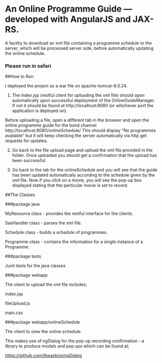 # An Online Programme Guide — developed with AngularJS and JAX-RS.

A facility to download an xml file containing a programme schedule to the server, which will be processed server side, before automatically updating the online schedule.

### **Please run in safari**

##How to Run

I deployed the project as a war file on apache-tomcat-8.0.24. 

1) The index.jsp (restful client for uploading the xml file) should open automatically upon successful deployment of the OnlineGuideManager. If not it should be found at http://localhost:8080 (or whichever port the application is deployed on). 

Before uploading a file, open a different tab in the browser and open the online programme guide for the bond channel http://localhost:8080/onlineSchedule/
This should display “No programmes available” but it will keep checking the server automatically via http get requests for updates.

2) Go back to the file upload page and upload the xml file provided in the folder. Once uploaded you should get a confirmation that the upload has been successful. 

3) Go back to the tab for the onlineSchedule and you will see that the guide has been updated automatically according to the schedule given by the xml file. Now if you click on a movie, you will see the pop-up box displayed stating that the particular movie is set to record.

##The Classes

###package java

MyResource class - provides the restful interface for the clients.

SaxHandler class - parses the xml file.

Schedule class - builds a schedule of programmes.

Programme class - contains the information for a single instance of a Programme.

###package tests

Junit tests for the java classes

###package webapp

The client to upload the xml file includes;


index.jsp

fileUpload.js

main.css


###package webapp/onlineSchedule

The client to view the online schedule.

This makes use of ngDialog for the pop-up recording confirmation - a library to produce modals and pop ups which can be found at;

https://github.com/likeastore/ngDialog





